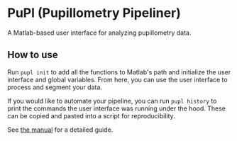 # PuPl (Pupillometry Pipeliner)
A Matlab-based user interface for analyzing pupillometry data.

## How to use

Run `pupl init` to add all the functions to Matlab's path and initialize the user interface and global variables. From here, you can use the user interface to process and segment your data.

If you would like to automate your pipeline, you can run `pupl history` to print the commands the user interface was running under the hood. These can be copied and pasted into a script for reproducibility.

See [the manual](https://github.com/kinleyid/PuPL/blob/master/manual.pdf) for a detailed guide.
